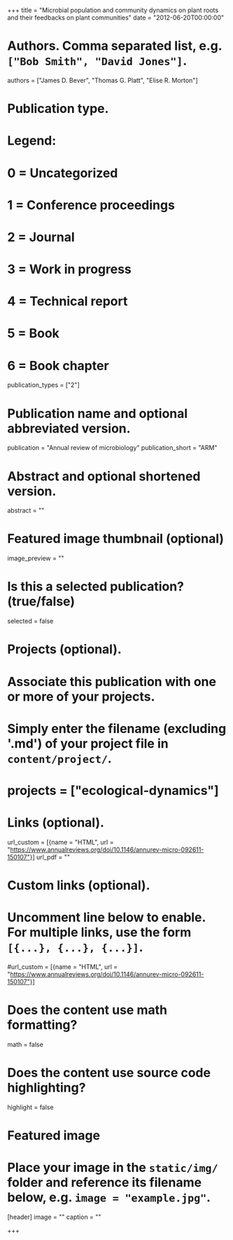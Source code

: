 +++
title = "Microbial population and community dynamics on plant roots and their feedbacks on plant communities"
date = "2012-06-20T00:00:00"

# Authors. Comma separated list, e.g. `["Bob Smith", "David Jones"]`.
authors = ["James D. Bever", "Thomas G. Platt", "Elise R. Morton"]

# Publication type.
# Legend:
# 0 = Uncategorized
# 1 = Conference proceedings
# 2 = Journal
# 3 = Work in progress
# 4 = Technical report
# 5 = Book
# 6 = Book chapter
publication_types = ["2"]

# Publication name and optional abbreviated version.
publication = "Annual review of microbiology"
publication_short = "ARM"

# Abstract and optional shortened version.
abstract = ""
# Featured image thumbnail (optional)
image_preview = ""

# Is this a selected publication? (true/false)
selected = false

# Projects (optional).
#   Associate this publication with one or more of your projects.
#   Simply enter the filename (excluding '.md') of your project file in `content/project/`.
# projects = ["ecological-dynamics"]

# Links (optional).
url_custom = [{name = "HTML", url = "https://www.annualreviews.org/doi/10.1146/annurev-micro-092611-150107"}]
url_pdf = ""

# Custom links (optional).
#   Uncomment line below to enable. For multiple links, use the form `[{...}, {...}, {...}]`.
#url_custom = [{name = "HTML", url = "https://www.annualreviews.org/doi/10.1146/annurev-micro-092611-150107"}]

# Does the content use math formatting?
math = false

# Does the content use source code highlighting?
highlight = false

# Featured image
# Place your image in the `static/img/` folder and reference its filename below, e.g. `image = "example.jpg"`.
[header]
image = ""
caption = ""

+++
